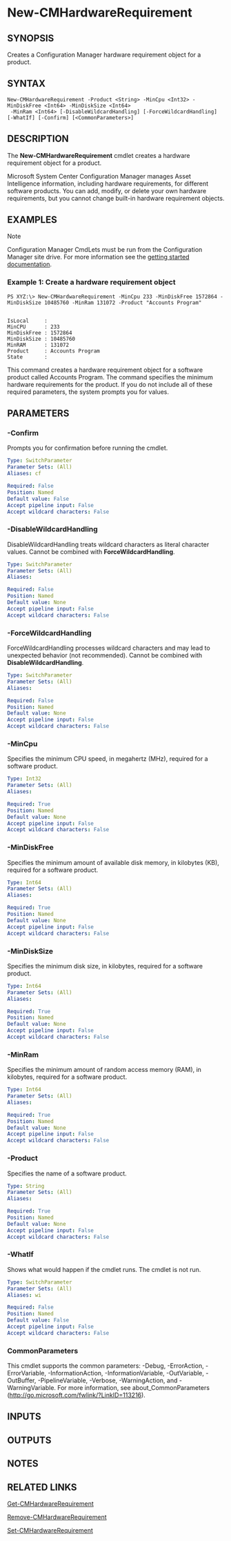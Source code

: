 ﻿---
external help file: AdminUI.PS.AssetIntelligence.dll-Help.xml
ms.assetid: 17573093-E2AE-4B48-8B64-2A239FBA3FC5
online version: https://go.microsoft.com/fwlink/?linkid=833691
schema: 2.0.0
---

# New-CMHardwareRequirement

## SYNOPSIS
Creates a Configuration Manager hardware requirement object for a product.

## SYNTAX

```
New-CMHardwareRequirement -Product <String> -MinCpu <Int32> -MinDiskFree <Int64> -MinDiskSize <Int64>
 -MinRam <Int64> [-DisableWildcardHandling] [-ForceWildcardHandling] [-WhatIf] [-Confirm] [<CommonParameters>]
```

## DESCRIPTION
The **New-CMHardwareRequirement** cmdlet creates a hardware requirement object for a product.

Microsoft System Center Configuration Manager manages Asset Intelligence information, including hardware requirements, for different software products.
You can add, modify, or delete your own hardware requirements, but you cannot change built-in hardware requirement objects.

## EXAMPLES

> [!NOTE]
> Configuration Manager CmdLets must be run from the Configuration Manager site drive.  For more information see the [getting started documentation](https://docs.microsoft.com/en-us/powershell/sccm/overview).


### Example 1: Create a hardware requirement object
```
PS XYZ:\> New-CMHardwareRequirement -MinCpu 233 -MinDiskFree 1572864 -MinDiskSize 10485760 -MinRam 131072 -Product "Accounts Program"


IsLocal     : 
MinCPU      : 233
MinDiskFree : 1572864
MinDiskSize : 10485760
MinRAM      : 131072
Product     : Accounts Program
State       :
```

This command creates a hardware requirement object for a software product called Accounts Program.
The command specifies the minimum hardware requirements for the product.
If you do not include all of these required parameters, the system prompts you for values.

## PARAMETERS

### -Confirm
Prompts you for confirmation before running the cmdlet.

```yaml
Type: SwitchParameter
Parameter Sets: (All)
Aliases: cf

Required: False
Position: Named
Default value: False
Accept pipeline input: False
Accept wildcard characters: False
```

### -DisableWildcardHandling
DisableWildcardHandling treats wildcard characters as literal character values. Cannot be combined with **ForceWildcardHandling**.

```yaml
Type: SwitchParameter
Parameter Sets: (All)
Aliases: 

Required: False
Position: Named
Default value: None
Accept pipeline input: False
Accept wildcard characters: False
```

### -ForceWildcardHandling
ForceWildcardHandling processes wildcard characters and may lead to unexpected behavior (not recommended). Cannot be combined with **DisableWildcardHandling**.

```yaml
Type: SwitchParameter
Parameter Sets: (All)
Aliases: 

Required: False
Position: Named
Default value: None
Accept pipeline input: False
Accept wildcard characters: False
```

### -MinCpu
Specifies the minimum CPU speed, in megahertz (MHz), required for a software product.

```yaml
Type: Int32
Parameter Sets: (All)
Aliases: 

Required: True
Position: Named
Default value: None
Accept pipeline input: False
Accept wildcard characters: False
```

### -MinDiskFree
Specifies the minimum amount of available disk memory, in kilobytes (KB), required for a software product.

```yaml
Type: Int64
Parameter Sets: (All)
Aliases: 

Required: True
Position: Named
Default value: None
Accept pipeline input: False
Accept wildcard characters: False
```

### -MinDiskSize
Specifies the minimum disk size, in kilobytes, required for a software product.

```yaml
Type: Int64
Parameter Sets: (All)
Aliases: 

Required: True
Position: Named
Default value: None
Accept pipeline input: False
Accept wildcard characters: False
```

### -MinRam
Specifies the minimum amount of random access memory (RAM), in kilobytes, required for a software product.

```yaml
Type: Int64
Parameter Sets: (All)
Aliases: 

Required: True
Position: Named
Default value: None
Accept pipeline input: False
Accept wildcard characters: False
```

### -Product
Specifies the name of a software product.

```yaml
Type: String
Parameter Sets: (All)
Aliases: 

Required: True
Position: Named
Default value: None
Accept pipeline input: False
Accept wildcard characters: False
```

### -WhatIf
Shows what would happen if the cmdlet runs.
The cmdlet is not run.

```yaml
Type: SwitchParameter
Parameter Sets: (All)
Aliases: wi

Required: False
Position: Named
Default value: False
Accept pipeline input: False
Accept wildcard characters: False
```

### CommonParameters
This cmdlet supports the common parameters: -Debug, -ErrorAction, -ErrorVariable, -InformationAction, -InformationVariable, -OutVariable, -OutBuffer, -PipelineVariable, -Verbose, -WarningAction, and -WarningVariable. For more information, see about_CommonParameters (http://go.microsoft.com/fwlink/?LinkID=113216).

## INPUTS

## OUTPUTS

## NOTES

## RELATED LINKS

[Get-CMHardwareRequirement](Get-CMHardwareRequirement.md)

[Remove-CMHardwareRequirement](Remove-CMHardwareRequirement.md)

[Set-CMHardwareRequirement](Set-CMHardwareRequirement.md)



